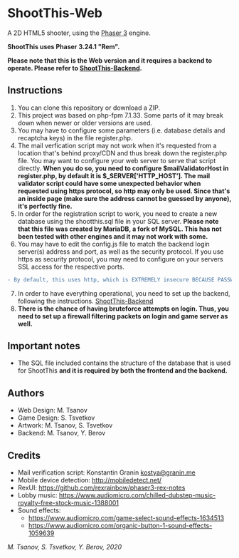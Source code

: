 # ShootThis-Web

A 2D HTML5 shooter, using the [Phaser 3](https://github.com/photonstorm/phaser/) engine.

**ShootThis uses Phaser 3.24.1 "Rem".**

**Please note that this is the Web version and it requires a backend to operate. Please refer to [ShootThis-Backend](https://github.com/mtsanovv/ShootThis-Backend).**

## Instructions
1. You can clone this repository or download a ZIP. 
2. This project was based on php-fpm 7.1.33. Some parts of it may break down when newer or older versions are used.
3. You may have to configure some parameters (i.e. database details and recaptcha keys) in the file register.php.
4. The mail verfication script may not work when it's requested from a location that's behind proxy/CDN and thus break down the register.php file. You may want to configure your web server to serve that script directly. **When you do so, you need to configure $mailValidatorHost in register.php, by default it is $_SERVER['HTTP_HOST']. The mail validator script could have some unexpected behavior when requested using https protocol, so http may only be used. Since that's an inside page (make sure the address cannot be guessed by anyone), it's perfectly fine.**
5. In order for the registration script to work, you need to create a new database using the shootthis.sql file in your SQL server. **Please note that this file was created by MariaDB, a fork of MySQL. This has not been tested with other engines and it may not work with some.**
6. You may have to edit the config.js file to match the backend login server(s) address and port, as well as the security protocol. If you use https as security protocol, you may need to configure on your servers SSL access for the respective ports. 
```diff 
- By default, this uses http, which is EXTREMELY insecure BECAUSE PASSWORDS ARE SENT IN PLAINTEXT. ALWAYS USE HTTPS WHENEVER SENDING PLAINTEXT PASSWORDS!
```
7. In order to have everything operational, you need to set up the backend, following the instructions. [ShootThis-Backend](https://github.com/mtsanovv/ShootThis-Backend)
8. **There is the chance of having bruteforce attempts on login. Thus, you need to set up a firewall filtering packets on login and game server as well.**

## Important notes
- The SQL file included contains the structure of the database that is used for ShootThis **and it is required by both the frontend and the backend.**

## Authors
- Web Design: M. Tsanov
- Game Design: S. Tsvetkov
- Artwork: M. Tsanov, S. Tsvetkov
- Backend: M. Tsanov, Y. Berov

## Credits
- Mail verification script: Konstantin Granin <kostya@granin.me>
- Mobile device detection: http://mobiledetect.net/
- RexUI: https://github.com/rexrainbow/phaser3-rex-notes
- Lobby music: https://www.audiomicro.com/chilled-dubstep-music-royalty-free-stock-music-1388001
- Sound effects:
	- https://www.audiomicro.com/game-select-sound-effects-1634513
	- https://www.audiomicro.com/organic-button-1-sound-effects-1059639

*M. Tsanov, S. Tsvetkov, Y. Berov, 2020*
